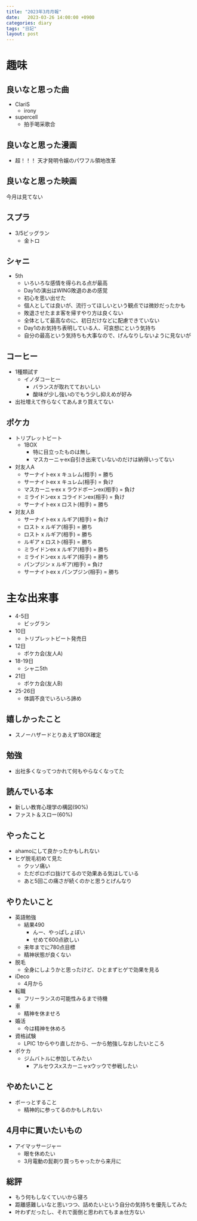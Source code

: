 ```yaml
---
title: "2023年3月月報"
date:   2023-03-26 14:00:00 +0900
categories: diary
tags: "日記"
layout: post
---
```


# 趣味

## 良いなと思った曲

* ClariS
  * irony
* supercell
  * 拍手喝采歌合

## 良いなと思った漫画

* 超！！！ 天才発明令嬢のパワフル領地改革

## 良いなと思った映画

今月は見てない

## スプラ

* 3/5ビッグラン
  * 金トロ

## シャニ

* 5th
  * いろいろな感情を得られる点が最高
  * Day1の演出はWING敗退のあの感覚
  * 初心を思い出せた
  * 個人としては良いが、流行ってほしいという観点では微妙だったかも
  * 敗退させたまま客を帰すやり方は良くない
  * 全体として最高なのに、初日だけなどに配慮できていない
  * Day1のお気持ち表明している人、可哀想にという気持ち
  * 自分の最高という気持ちも大事なので、げんなりしないように見ないが

## コーヒー

* 1種類試す
  * イノダコーヒー
    * バランスが取れてておいしい
    * 酸味が少し強いのでもう少し抑えめが好み
* 出社増えて作らなくてあんまり買えてない

## ポケカ

* トリプレットビート
  * 1BOX
    * 特に目立ったものは無し
    * マスカーニャex自引き出来ていないのだけは納得いってない
* 対友人A
  * サーナイトex x キュレム(相手) = 勝ち
  * サーナイトex x キュレム(相手) = 負け
  * マスカーニャex x ラウドボーンex(相手) = 負け
  * ミライドンex x コライドンex(相手) = 負け
  * サーナイトex x ロスト(相手) = 勝ち
* 対友人B
  * サーナイトex x ルギア(相手) = 負け
  * ロスト x ルギア(相手) = 勝ち
  * ロスト x ルギア(相手) = 勝ち
  * ルギア x ロスト(相手) = 勝ち
  * ミライドンex x ルギア(相手) = 勝ち
  * ミライドンex x ルギア(相手) = 勝ち
  * パンプジン x ルギア(相手) = 負け
  * サーナイトex x パンプジン(相手) = 勝ち

# 主な出来事

* 4-5日
  * ビッグラン
* 10日
  * トリプレットビート発売日
* 12日
  * ポケカ会(友人A)
* 18-19日
  * シャニ5th
* 21日
  * ポケカ会(友人B)
* 25-26日
  * 体調不良でいろいろ諦め

## 嬉しかったこと

* スノーハザードとりあえず1BOX確定

## 勉強

* 出社多くなってつかれて何もやらなくなってた

## 読んでいる本

* 新しい教育心理学の構図(90%)
* ファスト＆スロー(60%)

## やったこと

* ahamoにして良かったかもしれない
* ヒゲ脱毛初めて見た
  * クッソ痛い
  * ただポロポロ抜けてるので効果ある気はしている
  * あと5回この痛さが続くのかと思うとげんなり

## やりたいこと

* 英語勉強
  * 結果490
    * んー、やっぱしょぼい
    * せめて600点欲しい
  * 来年までに780点目標
  * 精神状態が良くない
* 脱毛
  * 全身にしようかと思ったけど、ひとまずヒゲで効果を見る
* iDeco
  * 4月から
* 転職
  * フリーランスの可能性みるまで待機
* 車
  * 精神を休ませろ
* 婚活
  * 今は精神を休めろ
* 資格試験
  * LPIC 1からやり直しだから、一から勉強しなおしたいところ
* ポケカ
  * ジムバトルに参加してみたい
    * アルセウスxスカーニャxウッウで参戦したい

## やめたいこと

* ボーっとすること
  * 精神的に参ってるのかもしれない

## 4月中に買いたいもの

* アイマッサージャー
  * 眼を休めたい
  * 3月電動の髭剃り買っちゃったから来月に

## 総評

* もう何もしなくていいから寝ろ
* 距離感難しいなと思いつつ、詰めたいという自分の気持ちを優先してみた
* 叶わずだったし、それで面倒と思われてもまぁ仕方ない


